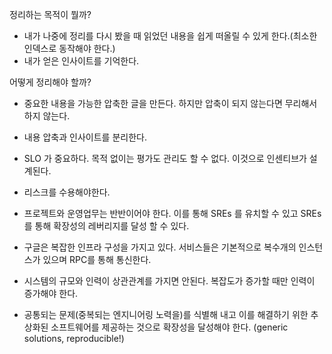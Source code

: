 정리하는 목적이 뭘까? 
- 내가 나중에 정리를 다시 봤을 때 읽었던 내용을 쉽게 떠올릴 수 있게 한다.(최소한 인덱스로 동작해야 한다.)
- 내가 얻은 인사이트를 기억한다.

어떻게 정리해야 할까?
- 중요한 내용을 가능한 압축한 글을 만든다. 하지만 압축이 되지 않는다면 무리해서 하지 않는다.
- 내용 압축과 인사이트를 분리한다.



- SLO 가 중요하다. 목적 없이는 평가도 관리도 할 수 없다. 이것으로 인센티브가 설계된다.
- 리스크를 수용해야한다.
- 프로젝트와 운영업무는 반반이어야 한다. 이를 통해 SREs 를 유치할 수 있고 SREs 를 통해 확장성의 레버리지를 달성 할 수 있다.
- 구글은 복잡한 인프라 구성을 가지고 있다. 서비스들은 기본적으로 복수개의 인스턴스가 있으며 RPC를 통해 통신한다. 
- 시스템의 규모와 인력이 상관관계를 가지면 안된다. 복잡도가 증가할 때만 인력이 증가해야 한다.
- 공통되는 문제(중복되는 엔지니어링 노력을)를 식별해 내고 이를 해결하기 위한 추상화된 소프트웨어를 제공하는 것으로 확장성을 달성해야 한다. (generic solutions, reproducible!)